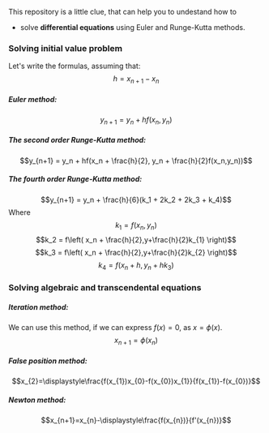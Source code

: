 This repository is a little clue, that can help you to undestand how to
- solve **differential equations** using Euler and Runge-Kutta methods.
### Solving initial value problem
Let's write the formulas, assuming that:
$$h=x_{n+1}-x_n$$

##### Euler method:
$$y_{n+1} = y_n + hf(x_n, y_n)$$

##### The second order Runge-Kutta method:
$$y_{n+1} = y_n + hf(x_n + \frac{h}{2}, y_n + \frac{h}{2}f(x_n,y_n))$$

##### The fourth order Runge-Kutta method:
$$y_{n+1} = y_n + \frac{h}{6}(k_1 + 2k_2 + 2k_3 + k_4)$$
Where
$$k_1 = f(x_n,y_n)$$
$$k_2 = f\left( x_n + \frac{h}{2},y+\frac{h}{2}k_{1} \right)$$
$$k_3 = f\left( x_n + \frac{h}{2},y+\frac{h}{2}k_{2} \right)$$
$$k_{4} = f(x_n + h, y_n + hk_{3})$$

### Solving algebraic and transcendental equations
##### Iteration method:
We can use this method, if we can express $f(x)=0$, as $x=\phi(x)$.
$$x_{n+1}=\phi(x_{n})$$
##### False position method:
$$x_{2}=\displaystyle\frac{f(x_{1})x_{0}-f(x_{0})x_{1}}{f(x_{1})-f(x_{0})}$$
##### Newton method:
$$x_{n+1}=x_{n}-\displaystyle\frac{f(x_{n})}{f'(x_{n})}$$